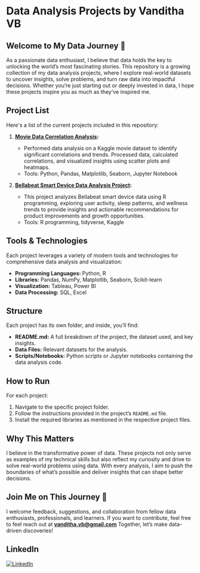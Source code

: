 # Data Analysis Projects by Vanditha VB

## Welcome to My Data Journey 🚀

As a passionate data enthusiast, I believe that data holds the key to unlocking the world’s most fascinating stories. This repository is a growing collection of my data analysis projects, where I explore real-world datasets to uncover insights, solve problems, and turn raw data into impactful decisions. Whether you’re just starting out or deeply invested in data, I hope these projects inspire you as much as they’ve inspired me.

## Project List
Here's a list of the current projects included in this repository:

1. **[Movie Data Correlation Analysis](https://github.com/vandithavb/Data_Analysis_Projects/tree/main/Movie%20Data%20Correlation%20Analysis):**
   - Performed data analysis on a Kaggle movie dataset to identify significant correlations and trends. Processed data, calculated correlations, and visualized insights using scatter plots and heatmaps.
   - Tools: Python, Pandas, Matplotlib, Seaborn, Jupyter Notebook

2. **[Bellabeat Smart Device Data Analysis Project](https://github.com/vandithavb/Data_Analysis_Projects/tree/main/Smart%20Device%20Data%20Analysis):**
   - This project analyzes Bellabeat smart device data using R programming, exploring user activity, sleep patterns, and wellness trends to provide insights and actionable recommendations for product improvements and growth opportunities.
   - Tools: R programming, tidyverse, Kaggle

## Tools & Technologies
Each project leverages a variety of modern tools and technologies for comprehensive data analysis and visualization:

- **Programming Languages:** Python, R
- **Libraries:** Pandas, NumPy, Matplotlib, Seaborn, Scikit-learn
- **Visualization:** Tableau, Power BI
- **Data Processing:** SQL, Excel

## Structure
Each project has its own folder, and inside, you’ll find:

- **README.md:** A full breakdown of the project, the dataset used, and key insights.
- **Data Files:** Relevant datasets for the analysis.
- **Scripts/Notebooks:** Python scripts or Jupyter notebooks containing the data analysis code.

## How to Run
For each project:
1. Navigate to the specific project folder.
2. Follow the instructions provided in the project’s `README.md` file.
3. Install the required libraries as mentioned in the respective project files.

## Why This Matters
I believe in the transformative power of data. These projects not only serve as examples of my technical skills but also reflect my curiosity and drive to solve real-world problems using data. With every analysis, I aim to push the boundaries of what’s possible and deliver insights that can shape better decisions.

## Join Me on This Journey 🚀
I welcome feedback, suggestions, and collaboration from fellow data enthusiasts, professionals, and learners. If you want to contribute, feel free to feel reach out at **vanditha.vb@gmail.com** Together, let’s make data-driven discoveries!


## LinkedIn  
[![LinkedIn](https://img.shields.io/badge/LinkedIn-0077B5?logo=linkedin&logoColor=white)](https://www.linkedin.com/in/vanditha-vb-6b9b12196/)



